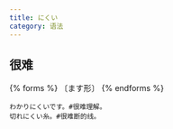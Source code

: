 ```yaml
---
title: にくい
category: 语法
---
```


## 很难

{% forms %}
〔ます形〕
{% endforms %}

```example
わかりにくいです。#很难理解。
切れにくい糸。#很难断的线。
```
